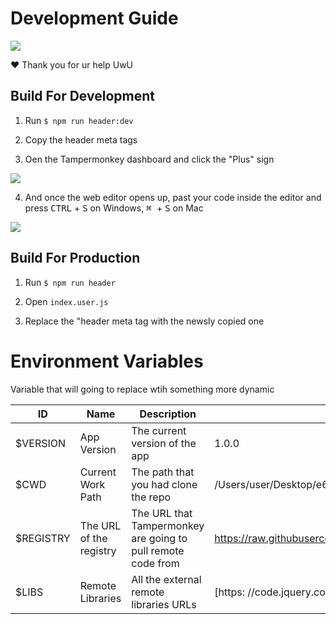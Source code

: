 # Development Guide

<img src="https://i.imgur.com/hwwBIHt.gif" />

:heart: Thank you for ur help UwU

## Build For Development

1) Run `$ npm run header:dev`

2) Copy the header meta tags

3) Oen the Tampermonkey dashboard and click the "Plus" sign

<img src="https://i.imgur.com/qbjTgmA.png" />

4) And once the web editor opens up, past your code inside the editor and press <kbd>CTRL</kbd> + <kbd>S</kbd> on Windows, <kbd>⌘ </kbd> + <kbd>S</kbd> on Mac

<img src="https://i.imgur.com/5Bf9Sbx.png" />

## Build For Production

1) Run `$ npm run header`

2) Open `index.user.js`

3) Replace the "header meta tag with the newsly copied one

# Environment Variables

Variable that will going to replace wtih something more dynamic

| ID        | Name                    | Description                                                  | Example                                                                        |   |
|-----------|-------------------------|--------------------------------------------------------------|--------------------------------------------------------------------------------|---|
| $VERSION  | App Version             | The current version of the app                               | 1.0.0                                                                          |   |
| $CWD      | Current Work Path       | The path that you had clone the repo                         | /Users/user/Desktop/e621_helper_tampermonkey                                   |   |
| $REGISTRY | The URL of the registry | The URL that Tampermonkey are going to pull remote code from | https://raw.githubusercontent.com/felixfong227/e621_helper_tampermonkey/master |   |
| $LIBS     | Remote Libraries        | All the external remote libraries URLs                       | [https: //code.jquery.com/jquery-3.4.1.min.js]                                 |   |
